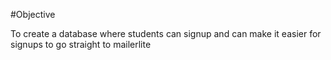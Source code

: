 #Objective

To create a database where students can signup and can make it easier for signups to go straight to mailerlite
 
